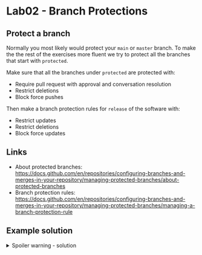 # Lab02 - Branch Protections

## Protect a branch

Normally you most likely would protect your `main` or `master` branch. To make the the rest of the exercises more fluent we try to protect all the branches that start with `protected`. 

Make sure that all the branches under `protected` are protected with:

- Require pull request with approval and conversation resolution
- Restrict deletions
- Block force pushes

Then make a branch protection rules for `release` of the software with:

- Restrict updates
- Restrict deletions
- Block force updates

## Links 

- About protected branches: <https://docs.github.com/en/repositories/configuring-branches-and-merges-in-your-repository/managing-protected-branches/about-protected-branches>
- Branch protection rules: <https://docs.github.com/en/repositories/configuring-branches-and-merges-in-your-repository/managing-protected-branches/managing-a-branch-protection-rule>

## Example solution

<details>
  <summary>Spoiler warning - solution</summary>
  
  1. Sign in into GitHub
  1. Select Rules/Rulesets from the Settings
  1. Create a new ruleset `Protect protected` with `include by pattern` with pattern `protected**/**/*`
  1. Required fields above. 

  1. Select Rules/Rulesets from the Settings
  1. Create a new ruleset `Protect releases` with `include by pattern` with pattern `release/**/*`
  1. Required fields from above. 
  
</details>